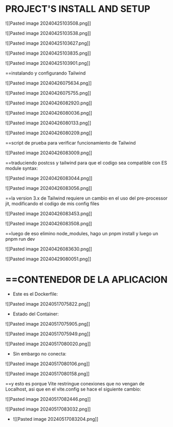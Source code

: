 PROJECT'S INSTALL AND SETUP
=

![[Pasted image 20240425103508.png]]

![[Pasted image 20240425103538.png]]

![[Pasted image 20240425103627.png]]


![[Pasted image 20240425103835.png]]

![[Pasted image 20240425103901.png]]

==instalando y configurando Tailwind

![[Pasted image 20240426075634.png]]

![[Pasted image 20240426075755.png]]

![[Pasted image 20240426082920.png]]

![[Pasted image 20240426080036.png]]

![[Pasted image 20240426080133.png]]

![[Pasted image 20240426080209.png]]

==script de prueba para verificar funcionamiento de Tailwind

![[Pasted image 20240426083009.png]]

==traduciendo postcss y tailwind para que el codigo sea compatible con ES module syntax:

![[Pasted image 20240426083044.png]]

![[Pasted image 20240426083056.png]]

==la version 3.x de Tailwind requiere un cambio en el uso del pre-processor jit, modificando el codigo de mis config files

![[Pasted image 20240426083453.png]]

![[Pasted image 20240426083508.png]]

==luego de eso elimino node_modules, hago un pnpm install y luego un pnpm run dev

![[Pasted image 20240426083630.png]]


![[Pasted image 20240429080051.png]]

==CONTENEDOR DE LA APLICACION
=

- Este es el Dockerfile:

![[Pasted image 20240517075822.png]]


- Estado del Container:

![[Pasted image 20240517075905.png]]

![[Pasted image 20240517075949.png]]

![[Pasted image 20240517080020.png]]


- Sin embargo no conecta:

![[Pasted image 20240517080106.png]]

![[Pasted image 20240517080158.png]]

==y esto es porque Vite restringue conexiones que no vengan de Localhost, asi que en el vite.config se hace el siguiente cambio:

![[Pasted image 20240517082446.png]]

![[Pasted image 20240517083032.png]]

- ![[Pasted image 20240517083204.png]]